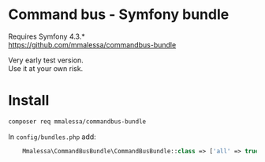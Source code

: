 # Command bus - Symfony bundle

Requires Symfony 4.3.*  
https://github.com/mmalessa/commandbus-bundle

Very early test version.  
Use it at your own risk.  

# Install
```sh
composer req mmalessa/commandbus-bundle
```
In `config/bundles.php` add:
```php
    Mmalessa\CommandBusBundle\CommandBusBundle::class => ['all' => true],
```

